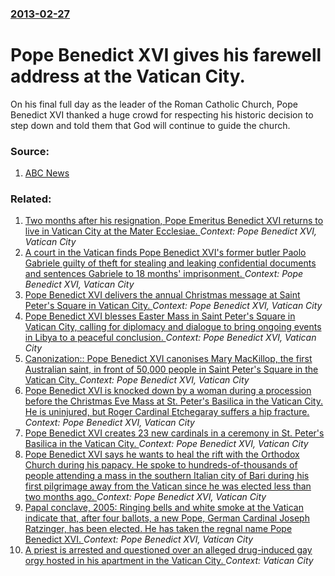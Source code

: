 ### [2013-02-27](/news/2013/02/27/index.md)

# Pope Benedict XVI gives his farewell address at the Vatican City. 

On his final full day as the leader of the Roman Catholic Church, Pope Benedict XVI thanked a huge crowd for respecting his historic decision to step down and told them that God will continue to guide the church.


### Source:

1. [ABC News](http://abcnews.go.com/International/pope-benedict-xvi-delivers-farewell-address/story?id=18604583)

### Related:

1. [Two months after his resignation, Pope Emeritus Benedict XVI returns to live in Vatican City at the Mater Ecclesiae. ](/news/2013/05/2/two-months-after-his-resignation-pope-emeritus-benedict-xvi-returns-to-live-in-vatican-city-at-the-mater-ecclesiae.md) _Context: Pope Benedict XVI, Vatican City_
2. [A court in the Vatican finds Pope Benedict XVI's former butler Paolo Gabriele guilty of theft for stealing and leaking confidential documents and sentences Gabriele to 18 months' imprisonment. ](/news/2012/10/6/a-court-in-the-vatican-finds-pope-benedict-xvi-s-former-butler-paolo-gabriele-guilty-of-theft-for-stealing-and-leaking-confidential-document.md) _Context: Pope Benedict XVI, Vatican City_
3. [Pope Benedict XVI delivers the annual Christmas message at Saint Peter's Square in Vatican City. ](/news/2011/12/25/pope-benedict-xvi-delivers-the-annual-christmas-message-at-saint-peter-s-square-in-vatican-city.md) _Context: Pope Benedict XVI, Vatican City_
4. [Pope Benedict XVI blesses Easter Mass in Saint Peter's Square in Vatican City, calling for diplomacy and dialogue to bring ongoing events in Libya to a peaceful conclusion. ](/news/2011/04/24/pope-benedict-xvi-blesses-easter-mass-in-saint-peter-s-square-in-vatican-city-calling-for-diplomacy-and-dialogue-to-bring-ongoing-events-in.md) _Context: Pope Benedict XVI, Vatican City_
5. [Canonization:: Pope Benedict XVI canonises Mary MacKillop, the first Australian saint, in front of 50,000 people in Saint Peter's Square in the Vatican City. ](/news/2010/10/17/canonization-pope-benedict-xvi-canonises-mary-mackillop-the-first-australian-saint-in-front-of-50-000-people-in-saint-peter-s-square-in.md) _Context: Pope Benedict XVI, Vatican City_
6. [ Pope Benedict XVI is knocked down by a woman during a procession before the Christmas Eve Mass at St. Peter's Basilica in the Vatican City. He is uninjured, but Roger Cardinal Etchegaray suffers a hip fracture. ](/news/2009/12/24/pope-benedict-xvi-is-knocked-down-by-a-woman-during-a-procession-before-the-christmas-eve-mass-at-st-peter-s-basilica-in-the-vatican-city.md) _Context: Pope Benedict XVI, Vatican City_
7. [ Pope Benedict XVI creates 23 new cardinals in a ceremony in St. Peter's Basilica in the Vatican City. ](/news/2007/11/24/pope-benedict-xvi-creates-23-new-cardinals-in-a-ceremony-in-st-peter-s-basilica-in-the-vatican-city.md) _Context: Pope Benedict XVI, Vatican City_
8. [ Pope Benedict XVI says he wants to heal the rift with the Orthodox Church during his papacy. He spoke to hundreds-of-thousands of people attending a mass in the southern Italian city of Bari during his first pilgrimage away from the Vatican since he was elected less than two months ago. ](/news/2005/05/30/pope-benedict-xvi-says-he-wants-to-heal-the-rift-with-the-orthodox-church-during-his-papacy-he-spoke-to-hundreds-of-thousands-of-people-at.md) _Context: Pope Benedict XVI, Vatican City_
9. [ Papal conclave, 2005: Ringing bells and white smoke at the Vatican indicate that, after four ballots, a new Pope, German Cardinal Joseph Ratzinger, has been elected. He has taken the regnal name Pope Benedict XVI. ](/news/2005/04/19/papal-conclave-2005-ringing-bells-and-white-smoke-at-the-vatican-indicate-that-after-four-ballots-a-new-pope-german-cardinal-joseph-ra.md) _Context: Pope Benedict XVI, Vatican City_
10. [A priest is arrested and questioned over an alleged drug-induced gay orgy hosted in his apartment in the Vatican City. ](/news/2017/07/5/a-priest-is-arrested-and-questioned-over-an-alleged-drug-induced-gay-orgy-hosted-in-his-apartment-in-the-vatican-city.md) _Context: Vatican City_
